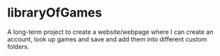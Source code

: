 # libraryOfGames

A long-term project to create a website/webpage where I can create an account, look up games and save and add them into different custom folders.